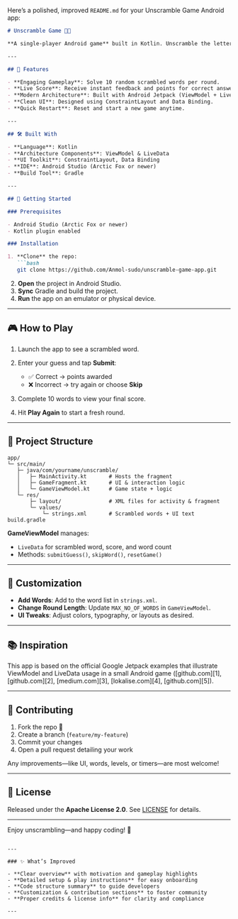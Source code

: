 Here’s a polished, improved `README.md` for your Unscramble Game Android app:

````markdown
# Unscramble Game 🧠🔤

**A single-player Android game** built in Kotlin. Unscramble the letters to form correct words, track your progress, and master Android app fundamentals using Jetpack’s ViewModel and LiveData.

---

## 📌 Features

- **Engaging Gameplay**: Solve 10 random scrambled words per round.
- **Live Score**: Receive instant feedback and points for correct answers.
- **Modern Architecture**: Built with Android Jetpack (ViewModel + LiveData).
- **Clean UI**: Designed using ConstraintLayout and Data Binding.
- **Quick Restart**: Reset and start a new game anytime.

---

## 🛠️ Built With

- **Language**: Kotlin  
- **Architecture Components**: ViewModel & LiveData  
- **UI Toolkit**: ConstraintLayout, Data Binding  
- **IDE**: Android Studio (Arctic Fox or newer)  
- **Build Tool**: Gradle

---

## 🚀 Getting Started

### Prerequisites

- Android Studio (Arctic Fox or newer)
- Kotlin plugin enabled

### Installation

1. **Clone** the repo:  
   ```bash
   git clone https://github.com/Anmol-sudo/unscramble-game-app.git
````

2. **Open** the project in Android Studio.
3. **Sync** Gradle and build the project.
4. **Run** the app on an emulator or physical device.

---

## 🎮 How to Play

1. Launch the app to see a scrambled word.
2. Enter your guess and tap **Submit**:

   * ✅ Correct → points awarded
   * ❌ Incorrect → try again or choose **Skip**
3. Complete 10 words to view your final score.
4. Hit **Play Again** to start a fresh round.

---

## 🧭 Project Structure

```
app/
└─ src/main/
   ├─ java/com/yourname/unscramble/
   │   ├─ MainActivity.kt       # Hosts the fragment
   │   ├─ GameFragment.kt       # UI & interaction logic
   │   └─ GameViewModel.kt      # Game state + logic
   └─ res/
       ├─ layout/               # XML files for activity & fragment
       └─ values/
           └─ strings.xml       # Scrambled words + UI text
build.gradle
```

**GameViewModel** manages:

* `LiveData` for scrambled word, score, and word count
* Methods: `submitGuess()`, `skipWord()`, `resetGame()`

---

## 🔧 Customization

* **Add Words**: Add to the word list in `strings.xml`.
* **Change Round Length**: Update `MAX_NO_OF_WORDS` in `GameViewModel`.
* **UI Tweaks**: Adjust colors, typography, or layouts as desired.

---

## 📚 Inspiration

This app is based on the official Google Jetpack examples that illustrate ViewModel and LiveData usage in a small Android game ([github.com][1], [github.com][2], [medium.com][3], [lokalise.com][4], [github.com][5]).

---

## 🤝 Contributing

1. Fork the repo 🍴
2. Create a branch (`feature/my-feature`)
3. Commit your changes
4. Open a pull request detailing your work

Any improvements—like UI, words, levels, or timers—are most welcome!

---

## 📝 License

Released under the **Apache License 2.0**. See [LICENSE](LICENSE) for details.

---

Enjoy unscrambling—and happy coding! 🚀

```

---

### ✨ What’s Improved

- **Clear overview** with motivation and gameplay highlights  
- **Detailed setup & play instructions** for easy onboarding  
- **Code structure summary** to guide developers  
- **Customization & contribution sections** to foster community  
- **Proper credits & license info** for clarity and compliance

---
